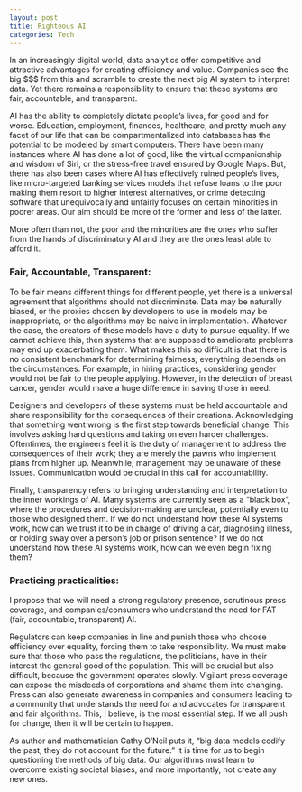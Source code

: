 ```yaml
---
layout: post
title: Righteous AI
categories: Tech
---
```

In an increasingly digital world, data analytics offer competitive and attractive advantages for creating efficiency and value. Companies see the big $$$ from this and scramble to create the next big AI system to interpret data. Yet there remains a responsibility to ensure that these systems are fair, accountable, and transparent. 

<!--more-->

AI has the ability to completely dictate people’s lives, for good and for worse. Education, employment, finances, healthcare, and pretty much any facet of our life that can be compartmentalized into databases has the potential to be modeled by smart computers. There have been many instances where AI has done a lot of good, like the virtual companionship and wisdom of Siri, or the stress-free travel ensured by Google Maps. But, there has also been cases where AI has effectively ruined people’s lives, like micro-targeted banking services models that refuse loans to the poor making them resort to higher interest alternatives, or crime detecting software that unequivocally and unfairly focuses on certain minorities in poorer areas. Our aim should be more of the former and less of the latter.

More often than not, the poor and the minorities are the ones who suffer from the hands of discriminatory AI and they are the ones least able to afford it.

### Fair, Accountable, Transparent:

To be fair means different things for different people, yet there is a universal agreement that algorithms should not discriminate. Data may be naturally biased, or the proxies chosen by developers to use in models may be inappropriate, or the algorithms may be naive in implementation. Whatever the case, the creators of these models have a duty to pursue equality. If we cannot achieve this, then systems that are supposed to ameliorate problems may end up exacerbating them. What makes this so difficult is that there is no consistent benchmark for determining fairness; everything depends on the circumstances. For example, in hiring practices, considering gender would not be fair to the people applying. However, in the detection of breast cancer, gender would make a huge difference in saving those in need.

Designers and developers of these systems must be held accountable and share responsibility for the consequences of their creations. Acknowledging that something went wrong is the first step towards beneficial change. This involves asking hard questions and taking on even harder challenges. Oftentimes, the engineers feel it is the duty of management to address the consequences of their work; they are merely the pawns who implement plans from higher up. Meanwhile, management may be unaware of these issues. Communication would be crucial in this call for accountability.

Finally, transparency refers to bringing understanding and interpretation to the inner workings of AI. Many systems are currently seen as a “black box”, where the procedures and decision-making are unclear, potentially even to those who designed them. If we do not understand how these AI systems work, how can we trust it to be in charge of driving a car, diagnosing illness, or holding sway over a person’s job or prison sentence? If we do not understand how these AI systems work, how can we even begin fixing them?

### Practicing practicalities:

I propose that we will need a strong regulatory presence, scrutinous press coverage, and companies/consumers who understand the need for FAT (fair, accountable, transparent) AI.

Regulators can keep companies in line and punish those who choose efficiency over equality, forcing them to take responsibility. We must make sure that those who pass the regulations, the politicians, have in their interest the general good of the population. This will be crucial but also difficult, because the government operates slowly. Vigilant press coverage can expose the misdeeds of corporations and shame them into changing. Press can also generate awareness in companies and consumers leading to a community that understands the need for and advocates for transparent and fair algorithms. This, I believe, is the most essential step. If we all push for change, then it will be certain to happen.

As author and mathematician Cathy O’Neil puts it, “big data models codify the past, they do not account for the future.” It is time for us to begin questioning the methods of big data. Our algorithms must learn to overcome existing societal biases, and more importantly, not create any new ones.
